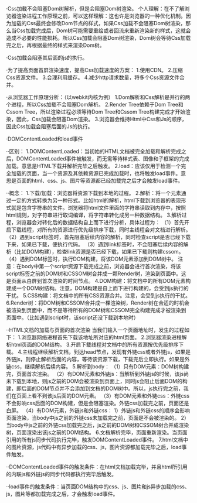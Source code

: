 ·Css加载不会阻塞Dom树解析，但是会阻塞Dom树渲染。
个人理解：在不了解浏览器渲染进程工作原理之前，可以这样理解：这也许是浏览器的一种优化机制。因为加载的Css最终会修改Dom节点的样式，如果Css加载不会阻塞Dom树渲染，那么当Css加载完成后，Dom树可能需要重绘或者回流来重新渲染新的样式，这就会造成不必要的性能损耗。所以Css加载会阻塞Dom树渲染，Dom树会等待Css加载完之后，再根据最终的样式来渲染Dom树。

·Css加载会阻塞其后面的js的执行。

·为了提高页面首屏渲染速度，提高Css加载速度的方案：
    1.使用CDN。
    2.压缩Css资源文件。
    3.合理利用缓存。
    4.减少http请求数量，将多个Css资源文件合并。

·从浏览器工作原理分析：（以webkit内核为例）
    1.Dom解析和Css解析是并行的两个进程，所以Css加载不会阻塞Dom解析。
    2.Render Tree依赖于Dom Tree和Cssom Tree，所以渲染过程必须等待Dom Tree和Cssom Tree构建完成才开始渲染，因此，Css加载会阻塞Dom渲染。
    3.浏览器会维持Html中Css和Js的顺序，因此Css加载会阻塞后面的Js的执行。

·DOMContentLoaded和load事件

··区别：
1.DOMContentLoaded：当初始的HTML文档被完全加载和解析完成之后，DOMContentLoaded事件被触发，而无需等待样式表、图像和子框架的完成加载。意思是HTML下载并解析完毕之后触发。
2.load：应该仅用于检测一个完全加载的页面，当一个资源及其依赖资源已完成加载时，也将触发load事件。意思是页面的html、css、js、图片等资源都已经加载完之后才会触发load事件。

··概念：
1.下载/加载：浏览器将资源下载到本地的过程。
2.解析：将一个元素通过一定的方式转换为另一种形式。比如html的解析，html下载到浏览器的表现形式就是包含字符串的文件。浏览器将html文件里面的字符串读取到内存中，按照html规则，对字符串进行取词编译，将字符串转化成另一种数据结构。
3.解析过程，浏览器会对转化后的数据结构自上而下进行分析，具体过程为：
（1）首先开启下载线程，对所有的资源进行优先级排序下载，同时主线程会对文档进行解析。
（2）遇到script标签时，首先阻塞后续内容的解析，同时检查script是否已经下载下来，如果已下载，便执行代码。
（3）遇到link标签时，不会阻塞后续内容的解析（比如DOM构建），检查link资源是否已经下载，如果已下载则构建cssom。
（4）遇到DOM标签时，执行DOM构建，将该DOM元素添加到DOM树中。
注意：在body中第一个script资源下载完成之前，浏览器会进行首次渲染，将该script标签之前的DOM树和CSSOM树合并成一颗Render树，渲染到页面中。这是页面从白屏到首次渲染的时间节点。
4.DOM构建：将文档中的所有DOM元素构建成一个DOM树结构。注意，DOM构建是自上而下进行构建的，会受到js执行的干扰。
5.CSS构建：将文档中的所有CSS资源合并。注意，会受到js执行的干扰。
6.Render树：将DOM树和CSSOM合并成一棵渲染树，Render树在合适的时机会被渲染到页面中，而不是等待所有的DOM树和CSSOM完全构建完成才被渲染到页面中。（比如遇到script时，该script还没下载到本地时）

··HTML文档的加载与页面的首次渲染
当我们输入一个页面地址时，发生的过程如下：
1.浏览器网络进程首先下载该地址所对应的html页面。
2.浏览器渲染进程解析html页面的DOM结构。
3.开启下载线程对文档中的所有资源按优先级排序下载。
4.主线程继续解析文档，到达head节点，发现有外链css或者外链js，如果是外链js，则停止解析后面的内容，等待该资源下载，下载完后立即执行。如果是外链css，继续解析后续内容。
5.解析到body：
（1）只有DOM元素：DOM树构建完，页面首次渲染。
（2）有DOM元素和外链js：当解析到外链js的时候，该js尚未下载到本地，则js之前的DOM会被渲染到页面上，同时js会阻止后面DOM的构建，即后面的DOM节点并不会添加到文档的DOM树中。所以，js执行完之前，我们在页面上看不到该js后面的DOM元素。
（3）有DOM元素和外链css：外链css不会影响css后面的DOM构建，但是会阻塞渲染。外链css加载完之前，页面还是白屏。
（4）有DOM元素，外链js和外链css：
    1）外链js和外链css的顺序会影响页面渲染，当body中js之前的外链css未加载完之前，页面是不会被渲染的。
    2）当body中js之前的外链css加载完之后，js之前的DOM树和CSSOM树合并成渲染树，页面渲染出该js之前的DOM结构。
6.文档解析完毕，页面重新渲染。当页面引用的所有js同步代码执行完毕，触发DOMContentLoaded事件。
7.html文档中的图片资源，js代码中有异步加载的css、js，图片资源都加载完毕之后，load事件触发。

··DOMContentLoaded事件的触发条件：在html文档加载完毕，并且html所引用的内联js和外链js的同步代码都执行完毕后触发。

··load事件的触发条件：当页面DOM结构中的css、js、图片和js异步加载的css、js，图片等都加载完成之后，才会触发load事件。



